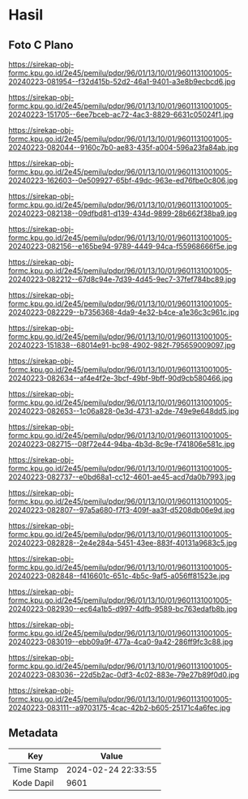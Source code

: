 # Hasil

## Foto C Plano

https://sirekap-obj-formc.kpu.go.id/2e45/pemilu/pdpr/96/01/13/10/01/9601131001005-20240223-081954--f32d415b-52d2-46a1-9401-a3e8b9ecbcd6.jpg

https://sirekap-obj-formc.kpu.go.id/2e45/pemilu/pdpr/96/01/13/10/01/9601131001005-20240223-151705--6ee7bceb-ac72-4ac3-8829-6631c05024f1.jpg

https://sirekap-obj-formc.kpu.go.id/2e45/pemilu/pdpr/96/01/13/10/01/9601131001005-20240223-082044--9160c7b0-ae83-435f-a004-596a23fa84ab.jpg

https://sirekap-obj-formc.kpu.go.id/2e45/pemilu/pdpr/96/01/13/10/01/9601131001005-20240223-162603--0e509927-65bf-49dc-963e-ed76fbe0c806.jpg

https://sirekap-obj-formc.kpu.go.id/2e45/pemilu/pdpr/96/01/13/10/01/9601131001005-20240223-082138--09dfbd81-d139-434d-9899-28b662f38ba9.jpg

https://sirekap-obj-formc.kpu.go.id/2e45/pemilu/pdpr/96/01/13/10/01/9601131001005-20240223-082156--e165be94-9789-4449-94ca-f55968666f5e.jpg

https://sirekap-obj-formc.kpu.go.id/2e45/pemilu/pdpr/96/01/13/10/01/9601131001005-20240223-082212--67d8c94e-7d39-4d45-9ec7-37fef784bc89.jpg

https://sirekap-obj-formc.kpu.go.id/2e45/pemilu/pdpr/96/01/13/10/01/9601131001005-20240223-082229--b7356368-4da9-4e32-b4ce-a1e36c3c961c.jpg

https://sirekap-obj-formc.kpu.go.id/2e45/pemilu/pdpr/96/01/13/10/01/9601131001005-20240223-151838--68014e91-bc98-4902-982f-795659009097.jpg

https://sirekap-obj-formc.kpu.go.id/2e45/pemilu/pdpr/96/01/13/10/01/9601131001005-20240223-082634--af4e4f2e-3bcf-49bf-9bff-90d9cb580466.jpg

https://sirekap-obj-formc.kpu.go.id/2e45/pemilu/pdpr/96/01/13/10/01/9601131001005-20240223-082653--1c06a828-0e3d-4731-a2de-749e9e648dd5.jpg

https://sirekap-obj-formc.kpu.go.id/2e45/pemilu/pdpr/96/01/13/10/01/9601131001005-20240223-082715--08f72e44-94ba-4b3d-8c9e-f741806e581c.jpg

https://sirekap-obj-formc.kpu.go.id/2e45/pemilu/pdpr/96/01/13/10/01/9601131001005-20240223-082737--e0bd68a1-cc12-4601-ae45-acd7da0b7993.jpg

https://sirekap-obj-formc.kpu.go.id/2e45/pemilu/pdpr/96/01/13/10/01/9601131001005-20240223-082807--97a5a680-f7f3-409f-aa3f-d5208db06e9d.jpg

https://sirekap-obj-formc.kpu.go.id/2e45/pemilu/pdpr/96/01/13/10/01/9601131001005-20240223-082828--2e4e284a-5451-43ee-883f-40131a9683c5.jpg

https://sirekap-obj-formc.kpu.go.id/2e45/pemilu/pdpr/96/01/13/10/01/9601131001005-20240223-082848--f416601c-651c-4b5c-9af5-a056ff81523e.jpg

https://sirekap-obj-formc.kpu.go.id/2e45/pemilu/pdpr/96/01/13/10/01/9601131001005-20240223-082930--ec64a1b5-d997-4dfb-9589-bc763edafb8b.jpg

https://sirekap-obj-formc.kpu.go.id/2e45/pemilu/pdpr/96/01/13/10/01/9601131001005-20240223-083019--ebb09a9f-477a-4ca0-9a42-286ff9fc3c88.jpg

https://sirekap-obj-formc.kpu.go.id/2e45/pemilu/pdpr/96/01/13/10/01/9601131001005-20240223-083036--22d5b2ac-0df3-4c02-883e-79e27b89f0d0.jpg

https://sirekap-obj-formc.kpu.go.id/2e45/pemilu/pdpr/96/01/13/10/01/9601131001005-20240223-083111--a9703175-4cac-42b2-b605-25171c4a6fec.jpg


## Metadata

| Key        | Value               |
| ---------- | ------------------- |
| Time Stamp | 2024-02-24 22:33:55 |
| Kode Dapil | 9601                |



